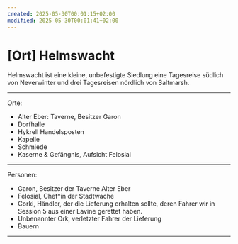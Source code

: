 ```yaml
---
created: 2025-05-30T00:01:15+02:00
modified: 2025-05-30T00:01:41+02:00
---
```


# [Ort] Helmswacht

Helmswacht ist eine kleine, unbefestigte Siedlung eine Tagesreise südlich von Neverwinter und drei Tagesreisen nördlich von Saltmarsh.

* * *

Orte:
- Alter Eber: Taverne, Besitzer Garon
- Dorfhalle
- Hykrell Handelsposten
- Kapelle
- Schmiede
- Kaserne & Gefängnis, Aufsicht Felosial

* * *

Personen:
- Garon, Besitzer der Taverne Alter Eber
- Felosial, Chef*in der Stadtwache
- Corki, Händler, der die Lieferung erhalten sollte, deren Fahrer wir in Session 5 aus einer Lavine gerettet haben.
- Unbenannter Ork, verletzter Fahrer der Lieferung
- Bauern

* * *
